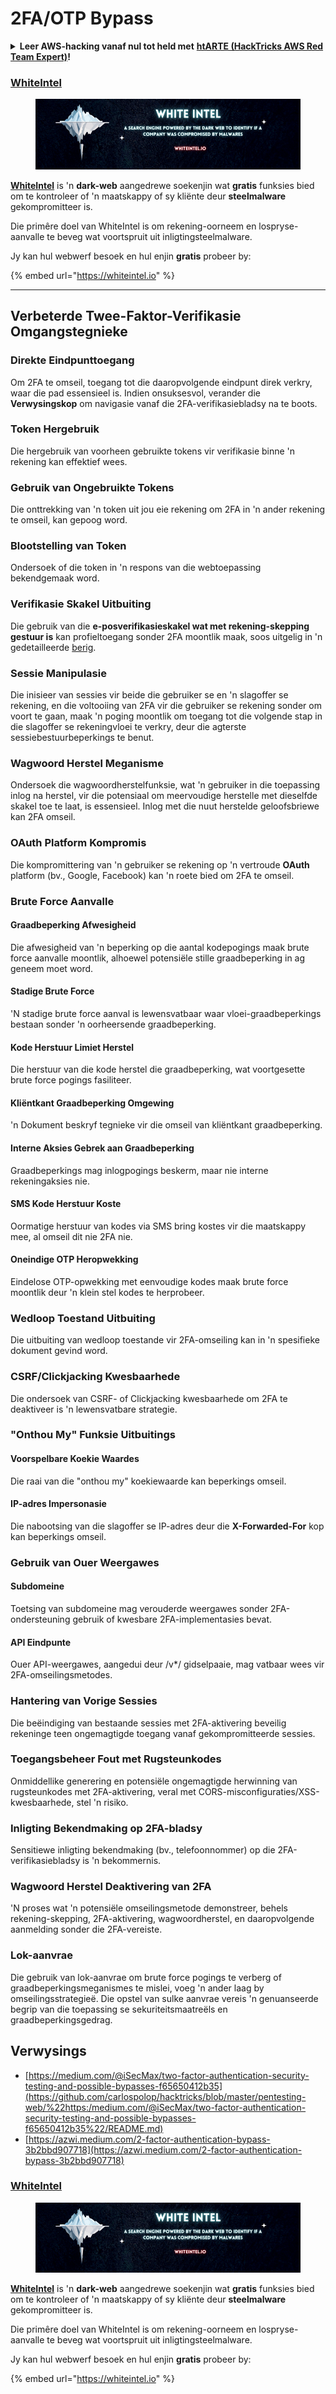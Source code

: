 # 2FA/OTP Bypass

<details>

<summary><strong>Leer AWS-hacking vanaf nul tot held met</strong> <a href="https://training.hacktricks.xyz/courses/arte"><strong>htARTE (HackTricks AWS Red Team Expert)</strong></a><strong>!</strong></summary>

Ander maniere om HackTricks te ondersteun:

* As jy wil sien dat jou **maatskappy geadverteer word in HackTricks** of **HackTricks aflaai in PDF-formaat** Kyk na die [**INSKRYWINGSPLANNE**](https://github.com/sponsors/carlospolop)!
* Kry die [**amptelike PEASS & HackTricks swag**](https://peass.creator-spring.com)
* Ontdek [**Die PEASS Familie**](https://opensea.io/collection/the-peass-family), ons versameling eksklusiewe [**NFTs**](https://opensea.io/collection/the-peass-family)
* **Sluit aan by die** 💬 [**Discord-groep**](https://discord.gg/hRep4RUj7f) of die [**telegram-groep**](https://t.me/peass) of **volg** ons op **Twitter** 🐦 [**@carlospolopm**](https://twitter.com/hacktricks\_live)**.**
* **Deel jou hacking-truuks deur PR's in te dien by die** [**HackTricks**](https://github.com/carlospolop/hacktricks) en [**HackTricks Cloud**](https://github.com/carlospolop/hacktricks-cloud) github-opslag.

</details>

### [WhiteIntel](https://whiteintel.io)

<figure><img src="/.gitbook/assets/image (1224).png" alt=""><figcaption></figcaption></figure>

[**WhiteIntel**](https://whiteintel.io) is 'n **dark-web** aangedrewe soekenjin wat **gratis** funksies bied om te kontroleer of 'n maatskappy of sy kliënte deur **steelmalware** gekompromitteer is.

Die primêre doel van WhiteIntel is om rekening-oorneem en lospryse-aanvalle te beveg wat voortspruit uit inligtingsteelmalware.

Jy kan hul webwerf besoek en hul enjin **gratis** probeer by:

{% embed url="https://whiteintel.io" %}

---

## **Verbeterde Twee-Faktor-Verifikasie Omgangstegnieke**

### **Direkte Eindpunttoegang**

Om 2FA te omseil, toegang tot die daaropvolgende eindpunt direk verkry, waar die pad essensieel is. Indien onsuksesvol, verander die **Verwysingskop** om navigasie vanaf die 2FA-verifikasiebladsy na te boots.

### **Token Hergebruik**

Die hergebruik van voorheen gebruikte tokens vir verifikasie binne 'n rekening kan effektief wees.

### **Gebruik van Ongebruikte Tokens**

Die onttrekking van 'n token uit jou eie rekening om 2FA in 'n ander rekening te omseil, kan gepoog word.

### **Blootstelling van Token**

Ondersoek of die token in 'n respons van die webtoepassing bekendgemaak word.

### **Verifikasie Skakel Uitbuiting**

Die gebruik van die **e-posverifikasieskakel wat met rekening-skepping gestuur is** kan profieltoegang sonder 2FA moontlik maak, soos uitgelig in 'n gedetailleerde [berig](https://srahulceh.medium.com/behind-the-scenes-of-a-security-bug-the-perils-of-2fa-cookie-generation-496d9519771b).

### **Sessie Manipulasie**

Die inisieer van sessies vir beide die gebruiker se en 'n slagoffer se rekening, en die voltooiing van 2FA vir die gebruiker se rekening sonder om voort te gaan, maak 'n poging moontlik om toegang tot die volgende stap in die slagoffer se rekeningvloei te verkry, deur die agterste sessiebestuurbeperkings te benut.

### **Wagwoord Herstel Meganisme**

Ondersoek die wagwoordherstelfunksie, wat 'n gebruiker in die toepassing inlog na herstel, vir die potensiaal om meervoudige herstelle met dieselfde skakel toe te laat, is essensieel. Inlog met die nuut herstelde geloofsbriewe kan 2FA omseil.

### **OAuth Platform Kompromis**

Die kompromittering van 'n gebruiker se rekening op 'n vertroude **OAuth** platform (bv., Google, Facebook) kan 'n roete bied om 2FA te omseil.

### **Brute Force Aanvalle**

#### **Graadbeperking Afwesigheid**

Die afwesigheid van 'n beperking op die aantal kodepogings maak brute force aanvalle moontlik, alhoewel potensiële stille graadbeperking in ag geneem moet word.

#### **Stadige Brute Force**

'N stadige brute force aanval is lewensvatbaar waar vloei-graadbeperkings bestaan sonder 'n oorheersende graadbeperking.

#### **Kode Herstuur Limiet Herstel**

Die herstuur van die kode herstel die graadbeperking, wat voortgesette brute force pogings fasiliteer.

#### **Kliëntkant Graadbeperking Omgewing**

'n Dokument beskryf tegnieke vir die omseil van kliëntkant graadbeperking.

#### **Interne Aksies Gebrek aan Graadbeperking**

Graadbeperkings mag inlogpogings beskerm, maar nie interne rekeningaksies nie.

#### **SMS Kode Herstuur Koste**

Oormatige herstuur van kodes via SMS bring kostes vir die maatskappy mee, al omseil dit nie 2FA nie.

#### **Oneindige OTP Heropwekking**

Eindelose OTP-opwekking met eenvoudige kodes maak brute force moontlik deur 'n klein stel kodes te herprobeer.

### **Wedloop Toestand Uitbuiting**

Die uitbuiting van wedloop toestande vir 2FA-omseiling kan in 'n spesifieke dokument gevind word.

### **CSRF/Clickjacking Kwesbaarhede**

Die ondersoek van CSRF- of Clickjacking kwesbaarhede om 2FA te deaktiveer is 'n lewensvatbare strategie.

### **"Onthou My" Funksie Uitbuitings**

#### **Voorspelbare Koekie Waardes**

Die raai van die "onthou my" koekiewaarde kan beperkings omseil.

#### **IP-adres Impersonasie**

Die nabootsing van die slagoffer se IP-adres deur die **X-Forwarded-For** kop kan beperkings omseil.

### **Gebruik van Ouer Weergawes**

#### **Subdomeine**

Toetsing van subdomeine mag verouderde weergawes sonder 2FA-ondersteuning gebruik of kwesbare 2FA-implementasies bevat.

#### **API Eindpunte**

Ouer API-weergawes, aangedui deur /v\*/ gidselpaaie, mag vatbaar wees vir 2FA-omseilingsmetodes.

### **Hantering van Vorige Sessies**

Die beëindiging van bestaande sessies met 2FA-aktivering beveilig rekeninge teen ongemagtigde toegang vanaf gekompromitteerde sessies.

### **Toegangsbeheer Fout met Rugsteunkodes**

Onmiddellike generering en potensiële ongemagtigde herwinning van rugsteunkodes met 2FA-aktivering, veral met CORS-misconfiguraties/XSS-kwesbaarhede, stel 'n risiko.

### **Inligting Bekendmaking op 2FA-bladsy**

Sensitiewe inligting bekendmaking (bv., telefoonnommer) op die 2FA-verifikasiebladsy is 'n bekommernis.

### **Wagwoord Herstel Deaktivering van 2FA**

'N proses wat 'n potensiële omseilingsmetode demonstreer, behels rekening-skepping, 2FA-aktivering, wagwoordherstel, en daaropvolgende aanmelding sonder die 2FA-vereiste.

### **Lok-aanvrae**

Die gebruik van lok-aanvrae om brute force pogings te verberg of graadbeperkingsmeganismes te mislei, voeg 'n ander laag by omseilingsstrategieë. Die opstel van sulke aanvrae vereis 'n genuanseerde begrip van die toepassing se sekuriteitsmaatreëls en graadbeperkingsgedrag.

## Verwysings

* [https://medium.com/@iSecMax/two-factor-authentication-security-testing-and-possible-bypasses-f65650412b35](https://github.com/carlospolop/hacktricks/blob/master/pentesting-web/%22https:/medium.com/@iSecMax/two-factor-authentication-security-testing-and-possible-bypasses-f65650412b35%22/README.md)
* [https://azwi.medium.com/2-factor-authentication-bypass-3b2bbd907718](https://azwi.medium.com/2-factor-authentication-bypass-3b2bbd907718)


### [WhiteIntel](https://whiteintel.io)

<figure><img src="/.gitbook/assets/image (1224).png" alt=""><figcaption></figcaption></figure>

[**WhiteIntel**](https://whiteintel.io) is 'n **dark-web** aangedrewe soekenjin wat **gratis** funksies bied om te kontroleer of 'n maatskappy of sy kliënte deur **steelmalware** gekompromitteer is.

Die primêre doel van WhiteIntel is om rekening-oorneem en lospryse-aanvalle te beveg wat voortspruit uit inligtingsteelmalware.

Jy kan hul webwerf besoek en hul enjin **gratis** probeer by:

{% embed url="https://whiteintel.io" %}
